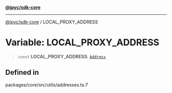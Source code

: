 [**@jpyc/sdk-core**](../README.md)

---

[@jpyc/sdk-core](../globals.md) / LOCAL_PROXY_ADDRESS

# Variable: LOCAL_PROXY_ADDRESS

> `const` **LOCAL_PROXY_ADDRESS**: [`Address`](../type-aliases/Address.md)

## Defined in

packages/core/src/utils/addresses.ts:7
